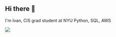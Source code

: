 ## Hi there 👋

<!--
**IvanSerdiuk/IvanSerdiuk** is a ✨ _special_ ✨ repository because its `README.md` (this file) appears on your GitHub profile.

Here are some ideas to get you started:

- 🔭 I’m currently working on ...
- 🌱 I’m currently learning ...
- 👯 I’m looking to collaborate on ...
- 🤔 I’m looking for help with ...
- 💬 Ask me about ...
- 📫 How to reach me: ...
- 😄 Pronouns: ...
- ⚡ Fun fact: ...
-->
I'm Ivan, CIS grad student at NYU 
Python, SQL, AWS

<a href="mailto:is2332@nyu.edu?"><img src="https://img.shields.io/badge/gmail-%23DD0031.svg?&style=for-the-badge&logo=gmail&logoColor=white"/></a>
